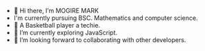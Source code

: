 - 👋 Hi there, I’m  MOGIRE MARK
- I'm currently pursuing BSC. Mathematics and computer science.
- 👀 A Basketball player a techie.
- 🌱 I’m currently exploring JavaScript.
- 💞️ I’m looking forward to collaborating with other developers.

<!---
MOGIRE11/MOGIRE11 is a ✨ special ✨ repository because its `README.md` (this file) appears on your GitHub profile.
You can click the Preview link to take a look at your changes.
--->
